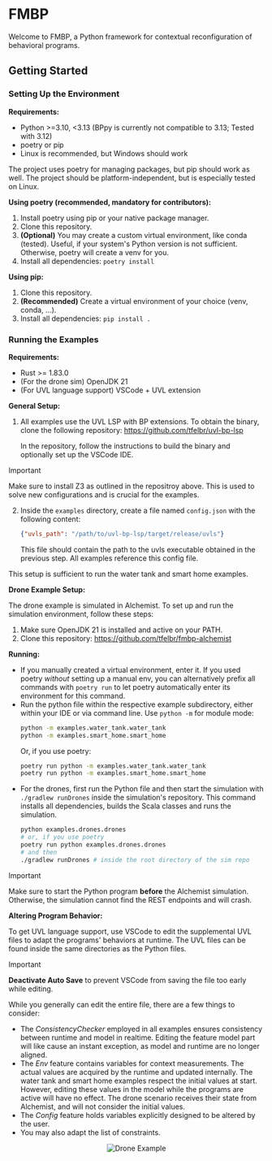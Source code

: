 # FMBP

Welcome to FMBP, a Python framework for contextual reconfiguration of behavioral programs.

## Getting Started
### Setting Up the Environment
**Requirements:**
- Python >=3.10, <3.13 (BPpy is currently not compatible to 3.13; Tested with 3.12)
- poetry or pip
- Linux is recommended, but Windows should work

The project uses poetry for managing packages, but pip should work as well.
The project should be platform-independent, but is especially tested on Linux.

**Using poetry (recommended, mandatory for contributors):**

1. Install poetry using pip or your native package manager.
2. Clone this repository.
3. **(Optional)** You may create a custom virtual environment, like conda (tested). Useful, if your system's Python version is not sufficient. Otherwise, poetry will create a venv for you.
4. Install all dependencies: ``poetry install``

**Using pip:**

1. Clone this repository.
2. **(Recommended)** Create a virtual environment of your choice (venv, conda, ...).
3. Install all dependencies: ``pip install .``

### Running the Examples
**Requirements:**
- Rust >= 1.83.0
- (For the drone sim) OpenJDK 21
- (For UVL language support) VSCode + UVL extension

**General Setup:**
1. All examples use the UVL LSP with BP extensions. To obtain the binary, clone the following repository:
    https://github.com/tfelbr/uvl-bp-lsp
   
    In the repository, follow the instructions to build the binary and optionally set up the VSCode IDE.
> [!IMPORTANT]
> Make sure to install Z3 as outlined in the repositroy above. This is used to solve new configurations and is crucial for the examples.
2. Inside the ``examples`` directory, create a file named ``config.json`` with the following content:
    ```json
    {"uvls_path": "/path/to/uvl-bp-lsp/target/release/uvls"}
    ```
   This file should contain the path to the uvls executable obtained in the previous step. All examples reference this config file.

This setup is sufficient to run the water tank and smart home examples.

**Drone Example Setup:**

The drone example is simulated in Alchemist. To set up and run the simulation environment, follow these steps:

1. Make sure OpenJDK 21 is installed and active on your PATH.
2. Clone this repository:
   https://github.com/tfelbr/fmbp-alchemist

**Running:**
- If you manually created a virtual environment, enter it. If you used poetry *without* setting up a manual env, you can alternatively prefix all commands with ``poetry run`` to let poetry automatically enter its environment for this command.
- Run the python file within the respective example subdirectory, either within your IDE or via command line.
    Use ``python -m`` for module mode:
    ```bash
    python -m examples.water_tank.water_tank
    python -m examples.smart_home.smart_home
    ```
    Or, if you use poetry:
    ```bash
    poetry run python -m examples.water_tank.water_tank
    poetry run python -m examples.smart_home.smart_home
    ```
- For the drones, first run the Python file and then start the simulation with ``./gradlew runDrones`` inside the simulation's repository. This command installs all dependencies, builds the Scala classes and runs the simulation.
    ```bash
    python examples.drones.drones
    # or, if you use poetry
    poetry run python examples.drones.drones
    # and then
    ./gradlew runDrones # inside the root directory of the sim repo
    ```
> [!IMPORTANT]
> Make sure to start the Python program **before** the Alchemist simulation. Otherwise, the simulation cannot find the REST endpoints and will crash.

**Altering Program Behavior:**

To get UVL language support, use VSCode to edit the supplemental UVL files to adapt the programs' behaviors at runtime.
The UVL files can be found inside the same directories as the Python files.
> [!IMPORTANT]
> **Deactivate Auto Save** to prevent VSCode from saving the file too early while editing.

While you generally can edit the entire file, there are a few things to consider:
- The *ConsistencyChecker* employed in all examples ensures consistency between runtime and model in realtime.
Editing the feature model part will like cause an instant exception, as model and runtime are no longer aligned.
- The *Env* feature contains variables for context measurements. 
The actual values are acquired by the runtime and updated internally.
The water tank and smart home examples respect the initial values at start.
However, editing these values in the model while the programs are active will have no effect.
The drone scenario receives their state from Alchemist, and will not consider the initial values.
- The *Config* feature holds variables explicitly designed to be altered by the user.
- You may also adapt the list of constraints.

<p align="center">
  <img src="img/drones.gif" alt="Drone Example" />
</p>